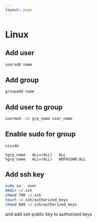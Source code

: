 ```yaml
---
layout: page
---
```


# Linux

## Add user

```sh
useradd name
```

## Add group

```sh
groupadd name
```

## Add user to group

```sh
usermod -aG grp_name user_name
```

## Enable sudo for group

```sh
visudo
```

```
%grp_name   ALL=(ALL)   ALL
%grp_name   ALL=(ALL)   NOPASSWD:ALL
```

## Add ssh key

```sh
sudo su - user
mkdir ~/.ssh
chmod 700 ~/.ssh
touch ~/.ssh/authorized_keys
chmod 600 ~/.ssh/authorized_keys
```

and add ssh public key to authorized keys